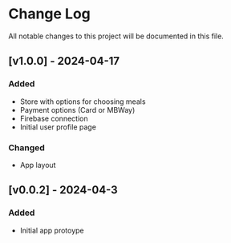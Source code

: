 # Change Log

All notable changes to this project will be documented in this file.

## [v1.0.0] - 2024-04-17
   
### Added
- Store with options for choosing meals
- Payment options (Card or MBWay) 
- Firebase connection
- Initial user profile page
 
### Changed
- App layout

## [v0.0.2] - 2024-04-3
 
### Added
- Initial app protoype
